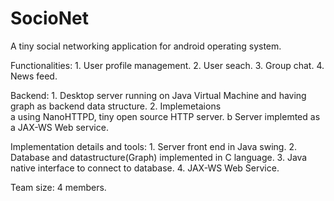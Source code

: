 SocioNet
========

A tiny social networking application for android operating system.

Functionalities:
	1. User profile management.
	2. User seach.
	3. Group chat.
	4. News feed.

Backend:
	1. Desktop server running on Java Virtual Machine and having graph as backend data structure.
	2. Implemetaions	
		a using NanoHTTPD, tiny open source HTTP server.
		b Server implemted as a JAX-WS Web service.

Implementation details and tools:
	1. Server front end in Java swing.
	2. Database and datastructure(Graph) implemented in C language.
	3. Java native interface to connect to database.
	4. JAX-WS Web Service.

Team size: 4 members.
